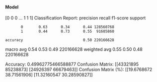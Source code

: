 #### Model
[0 0 0 ... 1 1 1]
Classification Report:
              precision    recall  f1-score   support

           0       0.63      0.34      0.44 128560768
           1       0.44      0.73      0.55  91605860

    accuracy                           0.50 220166628
   macro avg       0.54      0.53      0.49 220166628
weighted avg       0.55      0.50      0.48 220166628

Accuracy: 0.49962775466588877
Confusion Matrix:
[[43321895 85238873]
 [24926397 66679463]]
Confusion Matrix (%):
[[19.6768672  38.71561906]
 [11.32160547 30.28590827]]
